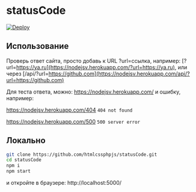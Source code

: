 # statusCode

[![Deploy](https://www.herokucdn.com/deploy/button.svg)](https://heroku.com/deploy)

## Использование

Проверь ответ сайта, просто добавь к URL ?url=ссылка, например: [?url=https://ya.ru](https://nodejsv.herokuapp.com/?url=https://ya.ru), или через [/api/?url=https://github.com](https://nodejsv.herokuapp.com/api/?url=https://github.com)

Для теста ответа, можно: https://nodejsv.herokuapp.com/ и ошибку, например:

https://nodejsv.herokuapp.com/404    ```404 not found```

https://nodejsv.herokuapp.com/500    ```500 server error```

## Локально

```bash
git clone https://github.com/htmlcssphpjs/statusCode.git
cd statusCode
npm i
npm start
```
и откройте в браузере: http://localhost:5000/
